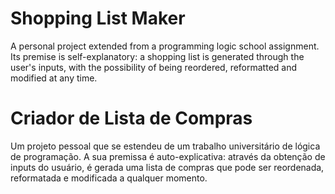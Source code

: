 # Shopping List Maker
A personal project extended from a programming logic school assignment. Its premise is self-explanatory: a shopping list is generated through the user's inputs, with the possibility of being reordered, reformatted and modified at any time.

# Criador de Lista de Compras
Um projeto pessoal que se estendeu de um trabalho universitário de lógica de programação. A sua premissa é auto-explicativa: através da obtenção de inputs do usuário, é gerada uma lista de compras que pode ser reordenada, reformatada e modificada a qualquer momento.
